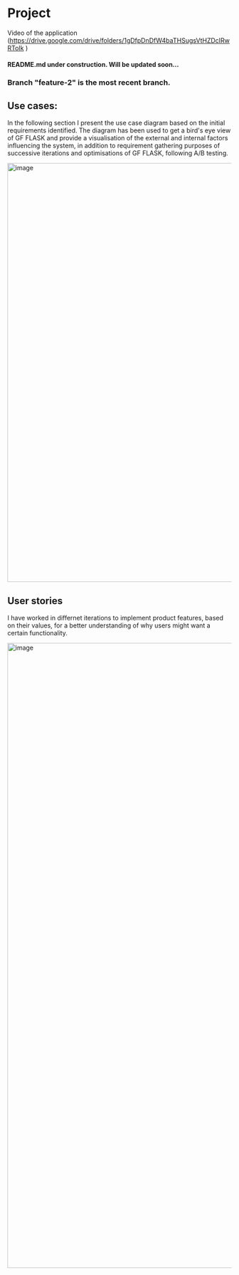 # Project

Video of the application (https://drive.google.com/drive/folders/1gDfpDnDfW4baTHSugsVtHZDcIRwRToIk
) 
#### README.md under construction. Will be updated soon...


### Branch "feature-2" is the most recent branch.

## Use cases:
In the following section I present the use case diagram based on the initial requirements identified. The diagram has been used to get a bird's eye view of GF FLASK and provide a visualisation of the external and internal factors influencing the system, in addition to requirement gathering purposes of successive iterations and optimisations of GF FLASK, following A/B testing.


<img width="941" alt="image" src="https://user-images.githubusercontent.com/56838325/181687042-740ce418-b1e8-4938-8aec-57ed271a86dd.png">

## User stories 
I have worked in differnet iterations to implement product features, based on their values, for a better understanding of why users might want a certain functionality.

<img width="1404" alt="image" src="https://user-images.githubusercontent.com/56838325/181693104-a0b059c9-e672-4e23-9bd2-b4b73464e667.png">


